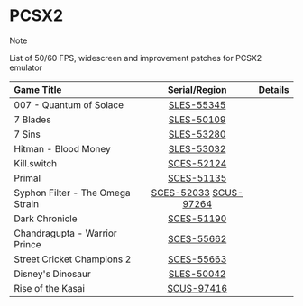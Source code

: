 # PCSX2
> [!NOTE]
> List of 50/60 FPS, widescreen and improvement patches for PCSX2 emulator

| Game Title | Serial/Region | Details |
| :---         |     :---:      |          ---: |
| 007 - Quantum of Solace  |   [SLES-55345](https://github.com/Gabominated/PCSX2/blob/main/PCSX2%20Patches/SLES-55345_B43AC68E.pnach)     |       |
| 7 Blades | [SLES-50109](https://github.com/Gabominated/PCSX2/blob/main/PCSX2%20Patches/SLES-50109_97AE372A.pnach) |  |
| 7 Sins | [SLES-53280](https://github.com/Gabominated/PCSX2/blob/main/PCSX2%20Patches/SLES-53280_52DEB87B.pnach) |  |
| Hitman - Blood Money | [SLES-53032](https://github.com/Gabominated/PCSX2/blob/main/PCSX2%20Patches/SLES-53032_72DC82B5.pnach) |  |
| Kill.switch   | [SCES-52124](https://github.com/Gabominated/PCSX2/blob/main/PCSX2%20Patches/SCES-52124_91A65EAE.pnach)    |
| Primal | [SCES-51135](https://github.com/Gabominated/PCSX2/blob/main/PCSX2%20Patches/SCES-51135_DCC4EEEA.pnach) |  |
| Syphon Filter - The Omega Strain | [SCES-52033](https://github.com/Gabominated/PCSX2/blob/main/PCSX2%20Patches/SCES-52033_27E54B37.pnach) [SCUS-97264](https://github.com/Gabominated/PCSX2/blob/main/PCSX2%20Patches/SCUS-97264_D5605611.pnach) |  |
| Dark Chronicle | [SCES-51190](https://github.com/Gabominated/PCSX2/blob/main/PCSX2%20Patches/SCES-51190_059E5FAA.pnach) |  |
| Chandragupta - Warrior Prince | [SCES-55662](https://github.com/Gabominated/PCSX2/blob/main/PCSX2%20Patches/SCES-55662_DB2EE959.pnach) |  |
| Street Cricket Champions 2 | [SCES-55663](https://github.com/Gabominated/PCSX2/blob/main/PCSX2%20Patches/SCES-55663_44755604.pnach) |  |
| Disney's Dinosaur | [SLES-50042](PCSX2%20Patches/SLES-50042_238B189C.pnach) |  |
| Rise of the Kasai | [SCUS-97416](PCSX2%20Patches/SCUS-97416_EDE17E1B.pnach) |  |
